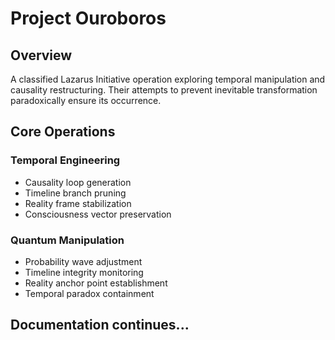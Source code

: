 # Project Ouroboros

## Overview
A classified Lazarus Initiative operation exploring temporal manipulation and causality restructuring. Their attempts to prevent inevitable transformation paradoxically ensure its occurrence.

## Core Operations

### Temporal Engineering
- Causality loop generation
- Timeline branch pruning
- Reality frame stabilization
- Consciousness vector preservation

### Quantum Manipulation
- Probability wave adjustment
- Timeline integrity monitoring
- Reality anchor point establishment
- Temporal paradox containment

## Documentation continues...